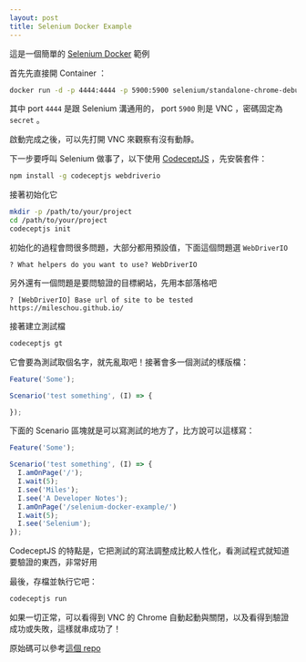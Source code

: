 ```yaml
---
layout: post
title: Selenium Docker Example
---
```


這是一個簡單的 [Selenium Docker] 範例

首先先直接開 Container ：

```bash
docker run -d -p 4444:4444 -p 5900:5900 selenium/standalone-chrome-debug:3.7.1
```

其中 port `4444` 是跟 Selenium 溝通用的， port `5900` 則是 VNC ，密碼固定為 `secret` 。

啟動完成之後，可以先打開 VNC 來觀察有沒有動靜。

下一步要呼叫 Selenium 做事了，以下使用 [CodeceptJS][] ，先安裝套件：

```bash
npm install -g codeceptjs webdriverio
```

接著初始化它

```bash
mkdir -p /path/to/your/project
cd /path/to/your/project
codeceptjs init
```

初始化的過程會問很多問題，大部分都用預設值，下面這個問題選 `WebDriverIO`

```
? What helpers do you want to use? WebDriverIO
```

另外還有一個問題是要問驗證的目標網站，先用本部落格吧

```
? [WebDriverIO] Base url of site to be tested https://mileschou.github.io/
```

接著建立測試檔

```bash
codeceptjs gt
```

它會要為測試取個名字，就先亂取吧！接著會多一個測試的樣版檔：

```javascript
Feature('Some');

Scenario('test something', (I) => {

});
```

下面的 Scenario 區塊就是可以寫測試的地方了，比方說可以這樣寫：

```javascript
Feature('Some');

Scenario('test something', (I) => {
  I.amOnPage('/');
  I.wait(5);
  I.see('Miles');
  I.see('A Developer Notes');
  I.amOnPage('/selenium-docker-example/')
  I.wait(5);
  I.see('Selenium');
});
```

CodeceptJS 的特點是，它把測試的寫法調整成比較人性化，看測試程式就知道要驗證的東西，非常好用

最後，存檔並執行它吧：

```bash
codeceptjs run
```

如果一切正常，可以看得到 VNC 的 Chrome 自動起動與關閉，以及看得到驗證成功或失敗，這樣就串成功了！

原始碼可以參考[這個 repo](https://github.com/MilesChou/docker-selenium-example)

[CodeceptJS]: http://codecept.io/
[Selenium Docker]: https://hub.docker.com/u/selenium/
